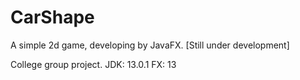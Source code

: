 # CarShape
A simple 2d game, developing by JavaFX. [Still under development]

College group project.
JDK: 13.0.1
FX: 13
